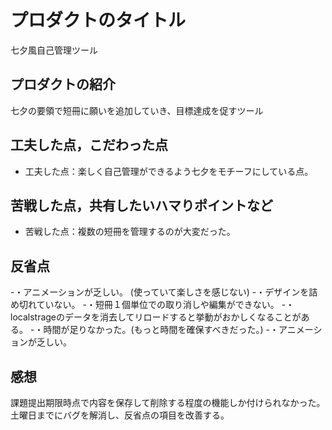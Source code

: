# プロダクトのタイトル
七夕風自己管理ツール

## プロダクトの紹介
七夕の要領で短冊に願いを追加していき、目標達成を促すツール

## 工夫した点，こだわった点
- 工夫した点：楽しく自己管理ができるよう七夕をモチーフにしている点。

## 苦戦した点，共有したいハマりポイントなど
- 苦戦した点：複数の短冊を管理するのが大変だった。

## 反省点
-・アニメーションが乏しい。 (使っていて楽しさを感じない)
-・デザインを詰め切れていない。
-・短冊１個単位での取り消しや編集ができない。
-・localstrageのデータを消去してリロードすると挙動がおかしくなることがある。
-・時間が足りなかった。(もっと時間を確保すべきだった。)
-・アニメーションが乏しい。

## 感想
  課題提出期限時点で内容を保存して削除する程度の機能しか付けられなかった。
  土曜日までにバグを解消し、反省点の項目を改善する。
